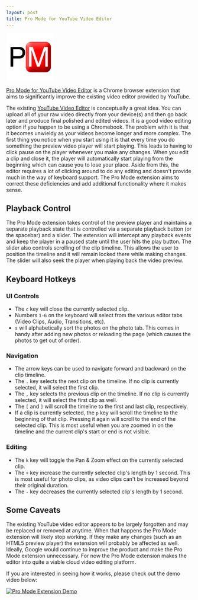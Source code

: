 ```yaml
---
layout: post
title: Pro Mode for YouTube Video Editor
---
```


![PM Logo](/images/icon128.png)

[Pro Mode for YouTube Video Editor](https://chrome.google.com/webstore/detail/pro-mode-for-youtube-vide/aenmbapdfjdkanhfppdmmdipakgacanp) is a Chrome browser extension that aims to significantly improve the existing video editor provided by YouTube.

The existing [YouTube Video Editor](https://www.youtube.com/editor) is conceptually a great idea. You can upload all of your raw video directly from your device(s) and then go back later and produce final polished and edited videos. It is a good video editing option if you happen to be using a Chromebook. The problem with it is that it becomes unwieldy as your videos become longer and more complex. The first thing you notice when you start using it is that every time you do something the preview video player will start playing. This leads to having to click pause on the player whenever you make any changes. When you edit a clip and close it, the player will automatically start playing from the beginning which can cause you to lose your place. Aside from this, the editor requires a lot of clicking around to do any editing and doesn't provide much in the way of keyboard support. The Pro Mode extension aims to correct these deficiencies and add additional functionality where it makes sense.

## Playback Control

The Pro Mode extension takes control of the preview player and maintains a separate playback state that is controlled via a separate playback button (or the spacebar) and a slider. The extension will intercept any playback events and keep the player in a paused state until the user hits the play button. The slider also controls scrolling of the clip timeline. This allows the user to position the timeline and it will remain locked there while making changes. The slider will also seek the player when playing back the video preview.

## Keyboard Hotkeys

### UI Controls
 - The `c` key will close the currently selected clip.
 - Numbers `1-6` on the keyboard will select from the various editor tabs (Video Clips, Audio, Transitions, etc).
 - `s` will alphabetically sort the photos on the photo tab. This comes in handy after adding new photos or reloading the page (which causes the photos to get out of order).

### Navigation

 - The arrow keys can be used to navigate forward and backward on the clip timeline.
 - The `.` key selects the next clip on the timeline. If no clip is currently selected, it will select the first clip.
 - The `,` key selects the previous clip on the timeline. If no clip is currently selected, it will select the first clip as well.
 - The `[` and `]` will scroll the timeline to the first and last clip, respectively.
 - If a clip is currently selected, the `p` key will scroll the timeline to the beginning of that clip. Pressing it again will scroll to the end of the selected clip. This is most useful when you are zoomed in on the timeline and the current clip's start or end is not visible.

### Editing

 - The `k` key will toggle the Pan & Zoom effect on the currently selected clip.
 - The `+` key increase the currently selected clip's length by 1 second. This is most useful for photo clips, as video clips can't be increased beyond their original duration.
 - The `-` key decreases the currently selected clip's length by 1 second.

## Some Caveats

The existing YouTube video editor appears to be largely forgotten and may be replaced or removed at anytime. When that happens the Pro Mode extension will likely stop working. If they make any changes (such as an HTML5 preview player) the extension will probably be affected as well. Ideally, Google would continue to improve the product and make the Pro Mode extension unnecessary. For now the Pro Mode extension makes the editor into quite a viable cloud video editing platform.

If you are interested in seeing how it works, please check out the demo video below:

[![Pro Mode Extension Demo](http://img.youtube.com/vi/5FshFrRcFrw/0.jpg)](http://www.youtube.com/watch?v=5FshFrRcFrw)
